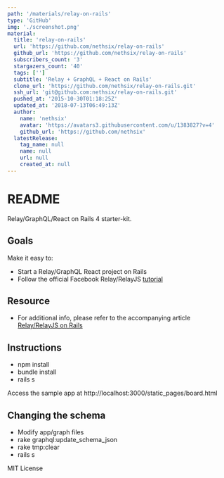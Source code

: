 ```yaml
---
path: '/materials/relay-on-rails'
type: 'GitHub'
img: './screenshot.png'
material:
  title: 'relay-on-rails'
  url: 'https://github.com/nethsix/relay-on-rails'
  github_url: 'https://github.com/nethsix/relay-on-rails'
  subscribers_count: '3'
  stargazers_count: '40'
  tags: ['']
  subtitle: 'Relay + GraphQL + React on Rails'
  clone_url: 'https://github.com/nethsix/relay-on-rails.git'
  ssh_url: 'git@github.com:nethsix/relay-on-rails.git'
  pushed_at: '2015-10-30T01:18:25Z'
  updated_at: '2018-07-13T06:49:13Z'
  author:
    name: 'nethsix'
    avatar: 'https://avatars3.githubusercontent.com/u/1383827?v=4'
    github_url: 'https://github.com/nethsix'
  latestRelease:
    tag_name: null
    name: null
    url: null
    created_at: null
---
```

# README

Relay/GraphQL/React on Rails 4 starter-kit.

## Goals

Make it easy to:
* Start a Relay/GraphQL React project on Rails
* Follow the official Facebook Relay/RelayJS [tutorial](https://facebook.github.io/relay/docs/tutorial.html)

## Resource

* For additional info, please refer to the accompanying article [Relay/RelayJS  on Rails](https://medium.com/@khor/relay-facebook-on-rails-8b4af2057152)

## Instructions

* npm install
* bundle install
* rails s

Access the sample app at http://localhost:3000/static_pages/board.html

## Changing the schema

* Modify app/graph files
* rake graphql:update_schema_json
* rake tmp:clear
* rails s

MIT License

